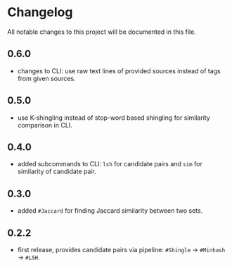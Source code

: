 # Changelog
All notable changes to this project will be documented in this file.

## 0.6.0
 - changes to CLI: use raw text lines of provided sources instead of tags from given sources.

## 0.5.0
 - use K-shingling instead of stop-word based shingling for similarity comparison in CLI.

## 0.4.0
 - added subcommands to CLI: `lsh` for candidate pairs and `sim` for similarity of candidate pair.

## 0.3.0
 - added `#Jaccard` for finding Jaccard similarity between two sets.

## 0.2.2
 - first release, provides candidate pairs via pipeline: `#Shingle` -> `#Minhash` -> `#LSH`.